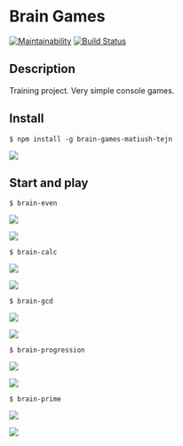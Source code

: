 # Brain Games

[![Maintainability](https://api.codeclimate.com/v1/badges/bb6e51c9cff47c91d2a7/maintainability)](https://codeclimate.com/github/matiush-tejn/backend-project-lvl1/maintainability)
[![Build Status](https://travis-ci.org/matiush-tejn/backend-project-lvl1.svg?branch=master)](https://travis-ci.org/matiush-tejn/backend-project-lvl1)

## Description

Training project. Very simple console games.

## Install

```
$ npm install -g brain-games-matiush-tejn
```

<a href="https://asciinema.org/a/l3YMJYpgwQ35IFAKo7vTtv1IO?autoplay=1" target="_blank"><img src="https://asciinema.org/a/l3YMJYpgwQ35IFAKo7vTtv1IO.svg"></a>

## Start and play

```
$ brain-even
```

<a href="https://asciinema.org/a/ceptTKu6CMtxy0GxrCh71aT1v?autoplay=1" target="_blank"><img src="https://asciinema.org/a/ceptTKu6CMtxy0GxrCh71aT1v.svg"></a>

<a href="https://asciinema.org/a/9YW7kZkjEWrQbC3PeqSJIC3BN?autoplay=1" target="_blank"><img src="https://asciinema.org/a/9YW7kZkjEWrQbC3PeqSJIC3BN.svg"></a>

```
$ brain-calc
```

<a href="https://asciinema.org/a/hfKPfiv6v9BoPT8TAQAgtf3j1?autoplay=1" target="_blank"><img src="https://asciinema.org/a/hfKPfiv6v9BoPT8TAQAgtf3j1.svg"></a>

<a href="https://asciinema.org/a/nBnEydd0kYuGatQzp0fouiS0b?autoplay=1" target="_blank"><img src="https://asciinema.org/a/nBnEydd0kYuGatQzp0fouiS0b.svg"></a>

```
$ brain-gcd
```

<a href="https://asciinema.org/a/BUsW6iMmQ3DFlhtKV97jyGAAq?autoplay=1" target="_blank"><img src="https://asciinema.org/a/BUsW6iMmQ3DFlhtKV97jyGAAq.svg"></a>

<a href="https://asciinema.org/a/3a4nAD7esrLAOSsCF3ciAxjko?autoplay=1" target="_blank"><img src="https://asciinema.org/a/3a4nAD7esrLAOSsCF3ciAxjko.svg"></a>

```
$ brain-progression
```

<a href="https://asciinema.org/a/ujQObO5dNJ7cOlL3l6F2qDabD?autoplay=1" target="_blank"><img src="https://asciinema.org/a/ujQObO5dNJ7cOlL3l6F2qDabD.svg"></a>

<a href="https://asciinema.org/a/0yQZJKZ4Y9ryvTMZKkBRKhxZM?autoplay=1" target="_blank"><img src="https://asciinema.org/a/0yQZJKZ4Y9ryvTMZKkBRKhxZM.svg"></a>

```
$ brain-prime
```

<a href="https://asciinema.org/a/nXdCl7voHebW4rJJHLih135y7?autoplay=1" target="_blank"><img src="https://asciinema.org/a/nXdCl7voHebW4rJJHLih135y7.svg"></a>

<a href="https://asciinema.org/a/vEgYHKyUqzp2gODnO3vzraIoz?autoplay=1" target="_blank"><img src="https://asciinema.org/a/vEgYHKyUqzp2gODnO3vzraIoz.svg"></a>

